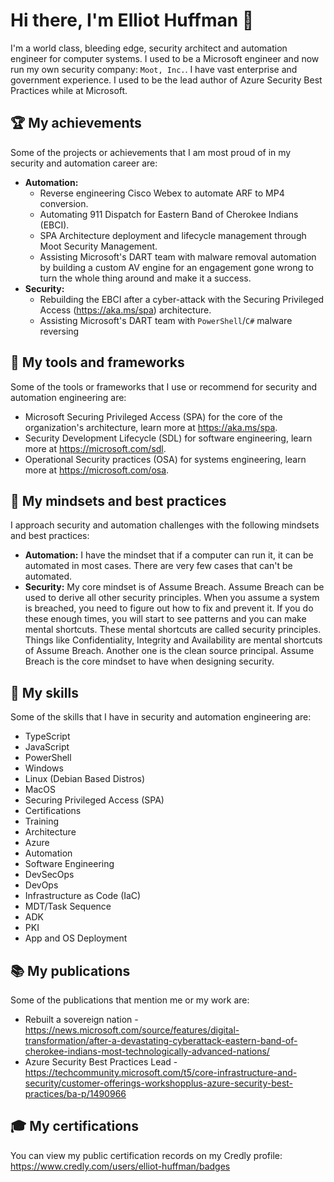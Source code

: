 # Hi there, I'm Elliot Huffman 👋

I'm a world class, bleeding edge, security architect and automation engineer for computer systems. I used to be a Microsoft engineer and now run my own security company: `Moot, Inc.`. I have vast enterprise and government experience. I used to be the lead author of Azure Security Best Practices while at Microsoft.

## 🏆 My achievements

Some of the projects or achievements that I am most proud of in my security and automation career are:

- **Automation:**
  - Reverse engineering Cisco Webex to automate ARF to MP4 conversion.
  - Automating 911 Dispatch for Eastern Band of Cherokee Indians (EBCI).
  - SPA Architecture deployment and lifecycle management through Moot Security Management.
  - Assisting Microsoft's DART team with malware removal automation by building a custom AV engine for an engagement gone wrong to turn the whole thing around and make it a success.
- **Security:**
  - Rebuilding the EBCI after a cyber-attack with the Securing Privileged Access (https://aka.ms/spa) architecture.
  - Assisting Microsoft's DART team with `PowerShell`/`C#` malware reversing

## 🔧 My tools and frameworks

Some of the tools or frameworks that I use or recommend for security and automation engineering are:

- Microsoft Securing Privileged Access (SPA) for the core of the organization's architecture, learn more at https://aka.ms/spa.
- Security Development Lifecycle (SDL) for software engineering, learn more at https://microsoft.com/sdl.
- Operational Security practices (OSA) for systems engineering, learn more at https://microsoft.com/osa.

## 🧠 My mindsets and best practices

I approach security and automation challenges with the following mindsets and best practices:

- **Automation:** I have the mindset that if a computer can run it, it can be automated in most cases. There are very few cases that can't be automated.
- **Security:** My core mindset is of Assume Breach. Assume Breach can be used to derive all other security principles. When you assume a system is breached, you need to figure out how to fix and prevent it. If you do these enough times, you will start to see patterns and you can make mental shortcuts. These mental shortcuts are called security principles. Things like Confidentiality, Integrity and Availability are mental shortcuts of Assume Breach. Another one is the clean source principal. Assume Breach is the core mindset to have when designing security.

## 🚀 My skills

Some of the skills that I have in security and automation engineering are:

- TypeScript
- JavaScript
- PowerShell
- Windows
- Linux (Debian Based Distros)
- MacOS
- Securing Privileged Access (SPA)
- Certifications
- Training
- Architecture
- Azure
- Automation
- Software Engineering
- DevSecOps
- DevOps
- Infrastructure as Code (IaC)
- MDT/Task Sequence
- ADK
- PKI
- App and OS Deployment

## 📚 My publications

Some of the publications that mention me or my work are:

- Rebuilt a sovereign nation - https://news.microsoft.com/source/features/digital-transformation/after-a-devastating-cyberattack-eastern-band-of-cherokee-indians-most-technologically-advanced-nations/
- Azure Security Best Practices Lead - https://techcommunity.microsoft.com/t5/core-infrastructure-and-security/customer-offerings-workshopplus-azure-security-best-practices/ba-p/1490966

## 🎓 My certifications

You can view my public certification records on my Credly profile: https://www.credly.com/users/elliot-huffman/badges
